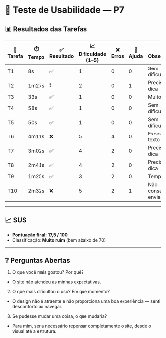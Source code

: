 # 👤 Teste de Usabilidade — P7 

## 📊 Resultados das Tarefas
| 📝 Tarefa | ⏱️ Tempo | ✅ Resultado | 📈 Dificuldade (1–5) | ❌ Erros | 🙋 Ajuda | 🔎 Observações |
|-----------|----------|--------------|----------------------|----------|----------|----------------|
| T1  | 8s    | ✅ | 1 | 0 | 0 | Sem dificuldades |
| T2  | 1m27s | ❗ | 2 | 0 | 1 | Precisou de dica |
| T3  | 33s   | ✅ | 1 | 0 | 0 | Muitos textos |
| T4  | 58s   | ✅ | 1 | 0 | 0 | Sem dificuldades |
| T5  | 50s   | ✅ | 1 | 0 | 0 | Sem dificuldades |
| T6  | 4m11s | ❌ | 5 | 4 | 0 | Excesso de texto |
| T7  | 3m02s | ✅ | 4 | 2 | 0 | Precisou de dica |
| T8  | 2m41s | ✅ | 4 | 2 | 0 | Precisou de dica |
| T9  | 1m25s | ✅ | 3 | 2 | 0 | Tempo alto |
| T10 | 2m32s | ❌ | 5 | 2 | 1 | Não conseguiu enviar |

---

## 📈 SUS
- **Pontuação final:** **17,5 / 100**  
- Classificação: **Muito ruim** (bem abaixo de 70)

---

## ❔ Perguntas Abertas
1. O que você mais gostou? Por quê?
- O site não atendeu às minhas expectativas.
2. O que mais dificultou o uso? Em que momento?
- O design não é atraente e não proporciona uma boa experiência — senti desconforto ao navegar.
3. Se pudesse mudar uma coisa, o que mudaria?
- Para mim, seria necessário repensar completamente o site, desde o visual até a estrutura.
